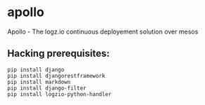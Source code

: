 # apollo
Apollo - The logz.io continuous deployement solution over mesos

## Hacking prerequisites:
```
pip install django
pip install djangorestframework
pip install markdown
pip install django-filter
pip install logzio-python-handler
```
